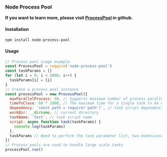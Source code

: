 ### Node Process Pool

**If you want to learn more, please visit [ProcessPool]( https://github.com/GeniusFunny/ProcessPool) in github.** 

#### Installation

```bash
npm install node-process-pool
```

#### Usage

```js
// Process pool usage example
const ProcessPool = require('node-process-pool')
const taskParams = []
for (let i = 0; i < 5000; i++) {
  taskParams[i] = [i]
}
// Create a process pool instance
const processPool = new ProcessPool({
  maxParallelProcess: 50, // Supports maximum number of process parallelism
  timeToClose: 60 * 1000, // The maximum time for a single task to be executed
  dependency: `const path = require('path')`, // task script dependencies
  workDir: __dirname, // current directory
  taskName: 'test', // task script name
  script: async function task(taskParams) {
    console.log(taskParams)
  },
  taskParams // Need to perform the task parameter list, two-dimensional array
})
// Process pools are used to handle large scale tasks
processPool.run()
```
